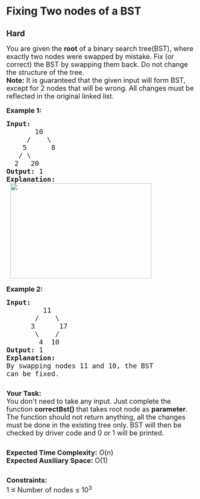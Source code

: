 # Fixing Two nodes of a BST
## Hard
<div class="problems_problem_content__Xm_eO"><div><span style="font-size:18px">You are given the <strong>root</strong> of a binary search tree(BST), where exactly t</span><span style="font-size:18px">wo nodes were&nbsp;swapped by mistake. Fix (or correct) the BST by swapping them back. Do not change the structure of the tree.</span></div>

<div><span style="font-size:18px"><strong>Note:</strong> It is guaranteed that&nbsp;the given input will form BST, except for 2 nodes that will be wrong. All changes must be reflected in the original linked list.</span></div>

<div>&nbsp;</div>

<div><span style="font-size:18px"><strong>Example 1:</strong></span></div>

<pre><span style="font-size:18px"><strong>Input:
</strong>       10
&nbsp;    /    \
&nbsp;   5      8
&nbsp;  / \
&nbsp; 2   20
<strong>Output: </strong>1<strong>
Explanation:
 </strong><img alt="" src="https://media.geeksforgeeks.org/wp-content/uploads/20190528095934/FixNodes.jpg" style="height:252px; width:374px"></span></pre>

<p><span style="font-size:18px"><strong>Example 2:</strong></span></p>

<pre><span style="font-size:18px"><strong>Input:
&nbsp;        </strong>11
&nbsp;      /    \
&nbsp;     3      17
&nbsp;      \    /
&nbsp;       4  10
<strong>Output: </strong>1 
<strong>Explanation:</strong> 
By swapping nodes 11 and 10, the BST 
can be fixed.
</span></pre>

<p><br>
<span style="font-size:18px"><strong>Your Task:</strong><br>
You don't need to take any input. Just complete the function <strong>correctBst()&nbsp;</strong>that takes root node as <strong>parameter</strong>. The function should not return anything,&nbsp;all the changes must be done in the existing tree only.&nbsp;BST will then be checked by driver code and 0 or 1 will be printed.</span></p>

<p><br>
<span style="font-size:18px"><strong>Expected Time Complexity:</strong>&nbsp;O(n)</span><br>
<span style="font-size:18px"><strong>Expected Auxiliary Space:&nbsp;</strong>O(1)</span></p>

<p><br>
<span style="font-size:18px"><strong>Constraints:</strong></span><br>
<span style="font-size:18px">1 ≤ Number of nodes ≤ 10<sup>3</sup></span></p>
</div>